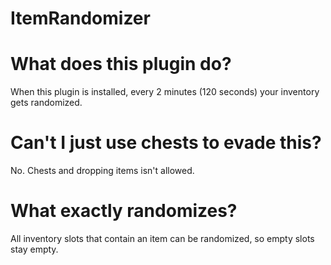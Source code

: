 # ItemRandomizer
# What does this plugin do?
When this plugin is installed, every 2 minutes (120 seconds) your inventory gets randomized.
# Can't I just use chests to evade this?
No. Chests and dropping items isn't allowed.
# What exactly randomizes?
All inventory slots that contain an item can be randomized, so empty slots stay empty.
